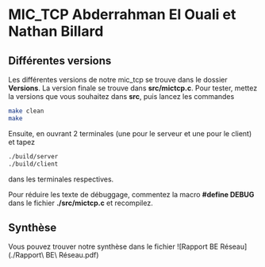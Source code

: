 # MIC_TCP Abderrahman El Ouali et Nathan Billard

## Différentes versions

Les différentes versions de notre mic_tcp se trouve dans le dossier **Versions**.
La version finale se trouve dans **src/mictcp.c**.
Pour tester, mettez la versions que vous souhaitez dans **src**, puis lancez les commandes

``` sh
make clean
make
```

Ensuite, en ouvrant 2 terminales (une pour le serveur et une pour le client) et tapez
``` sh
./build/server
./build/client
```
dans les terminales respectives.

Pour réduire les texte de débuggage, commentez la macro **#define DEBUG** dans le fichier **./src/mictcp.c** et recompilez.

## Synthèse

Vous pouvez trouver notre synthèse dans le fichier ![Rapport BE Réseau](./Rapport\ BE\ Réseau.pdf)
